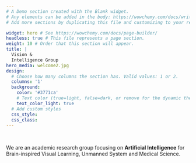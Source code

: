 ```yaml
---
# A Demo section created with the Blank widget.
# Any elements can be added in the body: https://wowchemy.com/docs/writing-markdown-latex/
# Add more sections by duplicating this file and customizing to your requirements.

widget: hero # See https://wowchemy.com/docs/page-builder/
headless: true # This file represents a page section.
weight: 10 # Order that this section will appear.
title: |
  Vision &
  Intelligence Group
hero_media: welcome2.jpg
design:
  # Choose how many columns the section has. Valid values: 1 or 2.
  columns: '1'
  background:
    color: '#3771ca'
    # Text color (true=light, false=dark, or remove for the dynamic theme color). 
    text_color_light: true
  # Add custom styles
  css_style:
  css_class:
---
```


<br>

We are an academic research group focusing on **Artificial Intelligence** for Brain-inspired Visual Learning, Unmanned System and Medical Science.
